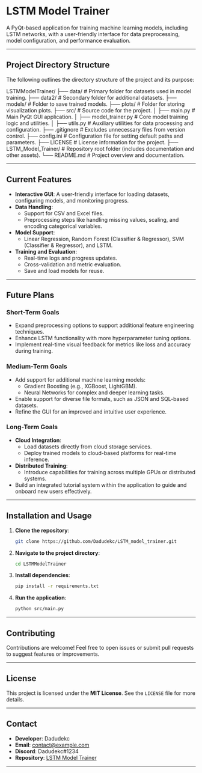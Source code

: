 # LSTM Model Trainer

A PyQt-based application for training machine learning models, including LSTM networks, with a user-friendly interface for data preprocessing, model configuration, and performance evaluation.

---

## Project Directory Structure

The following outlines the directory structure of the project and its purpose:

LSTMModelTrainer/
├── data/                # Primary folder for datasets used in model training.
├── data2/               # Secondary folder for additional datasets.
├── models/              # Folder to save trained models.
├── plots/               # Folder for storing visualization plots.
├── src/                 # Source code for the project.
│   ├── main.py          # Main PyQt GUI application.
│   ├── model_trainer.py # Core model training logic and utilities.
│   ├── utils.py         # Auxiliary utilities for data processing and configuration.
├── .gitignore           # Excludes unnecessary files from version control.
├── config.ini           # Configuration file for setting default paths and parameters.
├── LICENSE              # License information for the project.
├── LSTM_Model_Trainer/  # Repository root folder (includes documentation and other assets).
└── README.md            # Project overview and documentation.

---

## Current Features

- **Interactive GUI**: A user-friendly interface for loading datasets, configuring models, and monitoring progress.
- **Data Handling**:
  - Support for CSV and Excel files.
  - Preprocessing steps like handling missing values, scaling, and encoding categorical variables.
- **Model Support**:
  - Linear Regression, Random Forest (Classifier & Regressor), SVM (Classifier & Regressor), and LSTM.
- **Training and Evaluation**:
  - Real-time logs and progress updates.
  - Cross-validation and metric evaluation.
  - Save and load models for reuse.

---

## Future Plans

### Short-Term Goals
- Expand preprocessing options to support additional feature engineering techniques.
- Enhance LSTM functionality with more hyperparameter tuning options.
- Implement real-time visual feedback for metrics like loss and accuracy during training.

### Medium-Term Goals
- Add support for additional machine learning models:
  - Gradient Boosting (e.g., XGBoost, LightGBM).
  - Neural Networks for complex and deeper learning tasks.
- Enable support for diverse file formats, such as JSON and SQL-based datasets.
- Refine the GUI for an improved and intuitive user experience.

### Long-Term Goals
- **Cloud Integration**:
  - Load datasets directly from cloud storage services.
  - Deploy trained models to cloud-based platforms for real-time inference.
- **Distributed Training**:
  - Introduce capabilities for training across multiple GPUs or distributed systems.
- Build an integrated tutorial system within the application to guide and onboard new users effectively.

---

## Installation and Usage

1. **Clone the repository**:
   ```bash
   git clone https://github.com/Dadudekc/LSTM_model_trainer.git
   ```

2. **Navigate to the project directory**:
   ```bash
   cd LSTMModelTrainer
   ```

3. **Install dependencies**:
   ```bash
   pip install -r requirements.txt
   ```

4. **Run the application**:
   ```bash
   python src/main.py
   ```

---

## Contributing

Contributions are welcome! Feel free to open issues or submit pull requests to suggest features or improvements.

---

## License

This project is licensed under the **MIT License**. See the `LICENSE` file for more details.

---

## Contact

- **Developer**: Dadudekc  
- **Email**: [contact@example.com](mailto:contact@example.com)  
- **Discord**: Dadudekc#1234  
- **Repository**: [LSTM Model Trainer](https://github.com/Dadudekc/LSTM_model_trainer)

---

